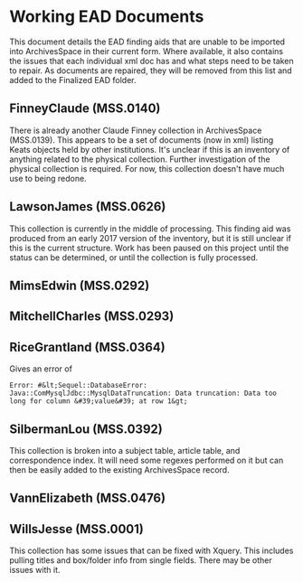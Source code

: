 # Working EAD Documents
This document details the EAD finding aids that are unable to be imported into ArchivesSpace in their current form. Where available, it also contains the issues that each individual xml doc has and what steps need to be taken to repair. As documents are repaired, they will be removed from this list and added to the Finalized EAD folder.

## FinneyClaude (MSS.0140)
There is already another Claude Finney collection in ArchivesSpace (MSS.0139). This appears to be a set of documents (now in xml) listing Keats objects held by other institutions. It's unclear if this is an inventory of anything related to the physical collection. Further investigation of the physical collection is required. For now, this collection doesn't have much use to being redone.

## LawsonJames (MSS.0626)
This collection is currently in the middle of processing. This finding aid was produced from an early 2017 version of the inventory, but it is still unclear if this is the current structure. Work has been paused on this project until the status can be determined, or until the collection is fully processed.

## MimsEdwin (MSS.0292)

## MitchellCharles (MSS.0293)

## RiceGrantland (MSS.0364)
Gives an error of
```
Error: #&lt;Sequel::DatabaseError: Java::ComMysqlJdbc::MysqlDataTruncation: Data truncation: Data too long for column &#39;value&#39; at row 1&gt;
```

## SilbermanLou (MSS.0392)
This collection is broken into a subject table, article table, and correspondence index. It will need some regexes performed on it but can then be easily added to the existing ArchivesSpace record.

## VannElizabeth (MSS.0476)

## WillsJesse (MSS.0001)
This collection has some issues that can be fixed with Xquery. This includes pulling titles and box/folder info from single <unittitle> fields. There may be other issues with it.
